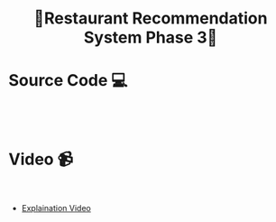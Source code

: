<h1 align="center"> 🍝Restaurant Recommendation System Phase 3🍝 </h1> 

# Source Code 💻
<br>
<br>


# Video 📹 
<br>
<ul>
  <li><a href="https://youtu.be/DsvpdaKC9_Q"> Explaination Video </a></li>
</ul>


